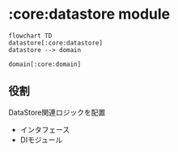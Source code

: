 # :core:datastore module

```mermaid
flowchart TD
datastore[:core:datastore]
datastore --> domain

domain[:core:domain]
```

## 役割
DataStore関連ロジックを配置
  * インタフェース
  * DIモジュール